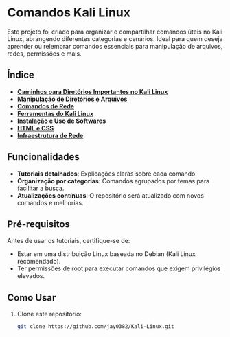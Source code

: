# Comandos Kali Linux

Este projeto foi criado para organizar e compartilhar comandos úteis no Kali Linux, abrangendo diferentes categorias e cenários. Ideal para quem deseja aprender ou relembrar comandos essenciais para manipulação de arquivos, redes, permissões e mais.

## Índice
- **[Caminhos para Diretórios Importantes no Kali Linux](#caminhos-para-diretórios-importantes-no-kali-linux)**
- **[Manipulação de Diretórios e Arquivos](#manipulação-de-diretórios-e-arquivos)**
- **[Comandos de Rede](#comandos-de-rede)**
- **[Ferramentas do Kali Linux](#ferramentas-do-kali-linux)**
- **[Instalação e Uso de Softwares](#instalação-e-uso-de-softwares)**
- **[HTML e CSS](#html-e-css)**
- **[Infraestrutura de Rede](#infraestrutura-de-rede)**

## Funcionalidades
- **Tutoriais detalhados**: Explicações claras sobre cada comando.
- **Organização por categorias**: Comandos agrupados por temas para facilitar a busca.
- **Atualizações contínuas**: O repositório será atualizado com novos comandos e melhorias.

## Pré-requisitos
Antes de usar os tutoriais, certifique-se de:
- Estar em uma distribuição Linux baseada no Debian (Kali Linux recomendado).
- Ter permissões de root para executar comandos que exigem privilégios elevados.

## Como Usar
1. Clone este repositório:
   ```bash
   git clone https://github.com/jay0382/Kali-Linux.git
